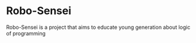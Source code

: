 # Robo-Sensei
Robo-Sensei is a project that aims to educate young generation about logic of programming
